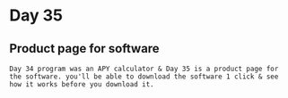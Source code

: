 # Day 35

## Product page for software

    Day 34 program was an APY calculator & Day 35 is a product page for the software. you'll be able to download the software 1 click & see how it works before you download it.